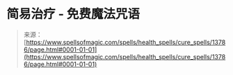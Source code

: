 <!--yml

分类: 未分类

日期: 2024-06-12 18:52:21

-->

# 简易治疗 - 免费魔法咒语

> 来源：[https://www.spellsofmagic.com/spells/health_spells/cure_spells/13786/page.html#0001-01-01](https://www.spellsofmagic.com/spells/health_spells/cure_spells/13786/page.html#0001-01-01)
